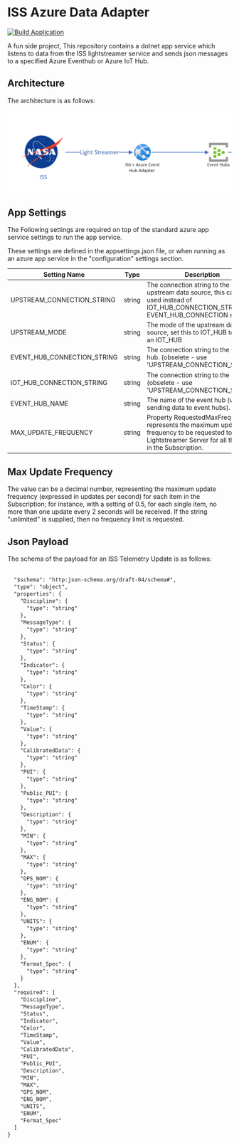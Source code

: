 # ISS Azure Data Adapter

[![Build Application](https://github.com/WaywardHayward/iss_azure_data_adapter/actions/workflows/dotnet.yml/badge.svg)](https://github.com/WaywardHayward/iss_azure_data_adapter/actions/workflows/dotnet.yml)

A fun side project, This repository contains a dotnet app service which listens to data from the ISS lightstreamer service and sends json messages to a specified Azure Eventhub or Azure IoT Hub.

## Architecture

The architecture is as follows:

![architecture](./Docs/architecture.png)

## App Settings

The Following settings are required on top of the standard azure app service settings to run the app service.

These settings are defined in the appsettings.json file, or when running as an azure app service in the "configuration" settings section.

| Setting Name | Type | Description |
| ------------ | ---- | ----------- |
| UPSTREAM_CONNECTION_STRING | string | The connection string to the upstream data source, this can be used instead of IOT_HUB_CONNECTION_STRING or EVENT_HUB_CONNECTION string. |
| UPSTREAM_MODE |string | The mode of the upstream data source, set this to IOT_HUB to send to an IOT_HUB |
| EVENT_HUB_CONNECTION_STRING | string | The connection string to the event hub. (obselete - use 'UPSTREAM_CONNECTION_STRING') |
| IOT_HUB_CONNECTION_STRING | string | The connection string to the Iot hub. (obselete - use 'UPSTREAM_CONNECTION_STRING') |
| EVENT_HUB_NAME | string | The name of the event hub (when sending data to event hubs). |
| MAX_UPDATE_FREQUENCY | string | Property RequestedMaxFrequency represents the maximum update frequency to be requested to Lightstreamer Server for all the items in the Subscription. |

## Max Update Frequency

The value can be a decimal number, representing the maximum update frequency (expressed in updates per second) for each item in the Subscription; for instance, with a setting of 0.5, for each single item, no more than one update every 2
seconds will be received. If the string "unlimited" is supplied, then no frequency
limit is requested. 

## Json Payload

The schema of the payload for an ISS Telemetry Update is as follows:

```jsonschema

  "$schema": "http:json-schema.org/draft-04/schema#",
  "type": "object",
  "properties": {
    "Discipline": {
      "type": "string"
    },
    "MessageType": {
      "type": "string"
    },
    "Status": {
      "type": "string"
    },
    "Indicator": {
      "type": "string"
    },
    "Color": {
      "type": "string"
    },
    "TimeStamp": {
      "type": "string"
    },
    "Value": {
      "type": "string"
    },
    "CalibratedData": {
      "type": "string"
    },
    "PUI": {
      "type": "string"
    },
    "Public_PUI": {
      "type": "string"
    },
    "Description": {
      "type": "string"
    },
    "MIN": {
      "type": "string"
    },
    "MAX": {
      "type": "string"
    },
    "OPS_NOM": {
      "type": "string"
    },
    "ENG_NOM": {
      "type": "string"
    },
    "UNITS": {
      "type": "string"
    },
    "ENUM": {
      "type": "string"
    },
    "Format_Spec": {
      "type": "string"
    }
  },
  "required": [
    "Discipline",
    "MessageType",
    "Status",
    "Indicator",
    "Color",
    "TimeStamp",
    "Value",
    "CalibratedData",
    "PUI",
    "Public_PUI",
    "Description",
    "MIN",
    "MAX",
    "OPS_NOM",
    "ENG_NOM",
    "UNITS",
    "ENUM",
    "Format_Spec"
  ]
}

``` 
